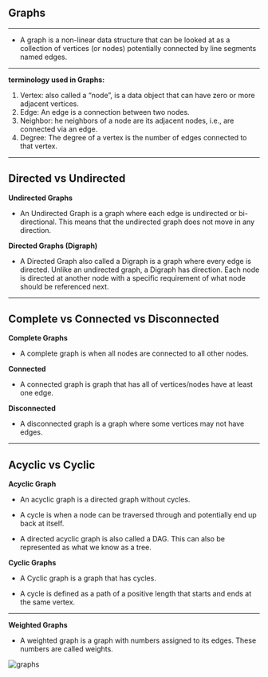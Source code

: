 ## Graphs

---

- A graph is a non-linear data structure that can be looked at as a collection of vertices (or nodes) potentially connected by line segments named edges.

---

**terminology used in Graphs:**

1. Vertex: also called a “node”, is a data object that can have zero or more adjacent vertices.
2. Edge: An edge is a connection between two nodes.
3. Neighbor: he neighbors of a node are its adjacent nodes, i.e., are connected via an edge.
4. Degree: The degree of a vertex is the number of edges connected to that vertex.

---

## Directed vs Undirected

**Undirected Graphs**

- An Undirected Graph is a graph where each edge is undirected or bi-directional. This means that the undirected graph does not move in any direction.

**Directed Graphs (Digraph)**

- A Directed Graph also called a Digraph is a graph where every edge is directed. Unlike an undirected graph, a Digraph has direction. Each node is directed at another node with a specific requirement of what node should be referenced next.

---

## Complete vs Connected vs Disconnected

**Complete Graphs**

- A complete graph is when all nodes are connected to all other nodes.

**Connected**

- A connected graph is graph that has all of vertices/nodes have at least one edge.

**Disconnected**

- A disconnected graph is a graph where some vertices may not have edges.

---

## Acyclic vs Cyclic

**Acyclic Graph**

- An acyclic graph is a directed graph without cycles.

- A cycle is when a node can be traversed through and potentially end up back at itself.

- A directed acyclic graph is also called a DAG. This can also be represented as what we know as a tree.

**Cyclic Graphs**

- A Cyclic graph is a graph that has cycles.

- A cycle is defined as a path of a positive length that starts and ends at the same vertex.

---

**Weighted Graphs**

- A weighted graph is a graph with numbers assigned to its edges. These numbers are called weights.

![graphs](https://i.pinimg.com/474x/31/97/5a/31975a6d47908a00a5c1043d516fafdf.jpg)
